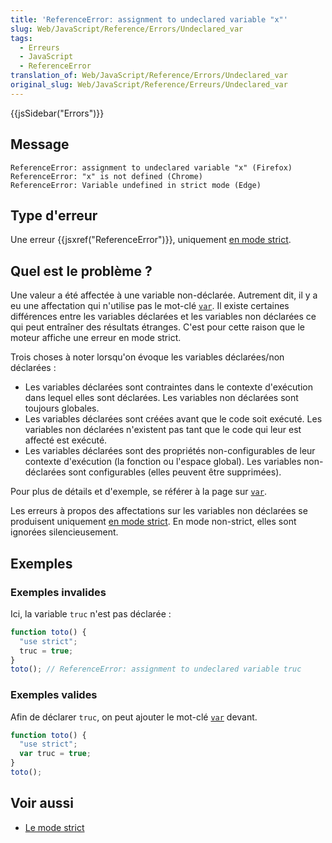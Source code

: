 ```yaml
---
title: 'ReferenceError: assignment to undeclared variable "x"'
slug: Web/JavaScript/Reference/Errors/Undeclared_var
tags:
  - Erreurs
  - JavaScript
  - ReferenceError
translation_of: Web/JavaScript/Reference/Errors/Undeclared_var
original_slug: Web/JavaScript/Reference/Erreurs/Undeclared_var
---
```

{{jsSidebar("Errors")}}

## Message

    ReferenceError: assignment to undeclared variable "x" (Firefox)
    ReferenceError: "x" is not defined (Chrome)
    ReferenceError: Variable undefined in strict mode (Edge)

## Type d'erreur

Une erreur {{jsxref("ReferenceError")}}, uniquement [en mode strict](/fr/docs/Web/JavaScript/Reference/Strict_mode).

## Quel est le problème ?

Une valeur a été affectée à une variable non-déclarée. Autrement dit, il y a eu une affectation qui n'utilise pas le mot-clé [`var`](/fr/docs/Web/JavaScript/Reference/Instructions/var). Il existe certaines différences entre les variables déclarées et les variables non déclarées ce qui peut entraîner des résultats étranges. C'est pour cette raison que le moteur affiche une erreur en mode strict.

Trois choses à noter lorsqu'on évoque les variables déclarées/non déclarées :

- Les variables déclarées sont contraintes dans le contexte d'exécution dans lequel elles sont déclarées. Les variables non déclarées sont toujours globales.
- Les variables déclarées sont créées avant que le code soit exécuté. Les variables non déclarées n'existent pas tant que le code qui leur est affecté est exécuté.
- Les variables déclarées sont des propriétés non-configurables de leur contexte d'exécution (la fonction ou l'espace global). Les variables non-déclarées sont configurables (elles peuvent être supprimées).

Pour plus de détails et d'exemple, se référer à la page sur [`var`](/fr/docs/Web/JavaScript/Reference/Instructions/var).

Les erreurs à propos des affectations sur les variables non déclarées se produisent uniquement [en mode strict](/fr/docs/Web/JavaScript/Reference/Strict_mode). En mode non-strict, elles sont ignorées silencieusement.

## Exemples

### Exemples invalides

Ici, la variable `truc` n'est pas déclarée :

```js example-bad
function toto() {
  "use strict";
  truc = true;
}
toto(); // ReferenceError: assignment to undeclared variable truc
```

### Exemples valides

Afin de déclarer `truc`, on peut ajouter le mot-clé [`var`](/fr/docs/Web/JavaScript/Reference/Instructions/var) devant.

```js example-good
function toto() {
  "use strict";
  var truc = true;
}
toto();
```

## Voir aussi

- [Le mode strict](/fr/docs/Web/JavaScript/Reference/Strict_mode)
